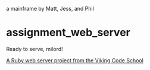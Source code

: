 a mainframe by Matt, Jess, and Phil

# assignment_web_server
Ready to serve, milord!

[A Ruby web server project from the Viking Code School](http://www.vikingcodeschool.com)
